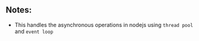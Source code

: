 ## Notes:

- This handles the asynchronous operations in nodejs using `thread pool` and `event loop`

